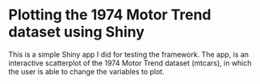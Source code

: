 Plotting the 1974 Motor Trend dataset using Shiny
============
This is a simple Shiny app I did for testing the framework. The app, is an
interactive scatterplot of the 1974 Motor Trend dataset (mtcars), in which the
user is able to change the variables to plot.
